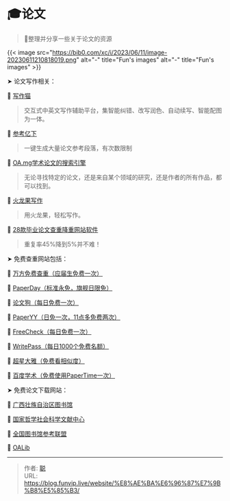 # 🎓论文


> 🤖整理并分享一些关于论文的资源
>

<!--more-->

{{< image src="https://bib0.com/xc/i/2023/06/11/image-20230611210818019.png" alt="-"  title="Fun's images" alt="-"  title="Fun's images" >}}    

➤ 论文写作相关：

🔘 [写作猫](https://xiezuocat.com/)

> 交互式中英文写作辅助平台，集智能纠错、改写润色、自动续写、智能配图为一体。

🔘 [参考亿下](https://ref.article.cool/)

> 一键生成大量论文参考段落，有次数限制

🔘 [OA.mg学术论文的搜索引擎](https://oa.mg/)

> 无论寻找特定的论文，还是来自某个领域的研究，还是作者的所有作品，都可以找到。

🔘 [火龙果写作](https://www.mypitaya.com/)

> 用火龙果，轻松写作。

🔘 [28款毕业论文查重降重网站软件](https://docs.qq.com/doc/DRktGbG9LWGRUS2lv)

> 重复率45%降到5%并不难！

➤ 免费查重网站包括：

🔘 [万方免费查重（应届生免费一次）](https://chsi.wanfangtech.net/)

🔘 [PaperDay（标准永免，旗舰日限免）](https://www.paperday.cn/)

🔘 [论文狗（每日免费一次）](https://www.lunwengo.net/)

🔘 [PaperYY（日免一次，11点多免费两次） ](https://www.paperyy.com/)

🔘 [FreeCheck（每日免费一次） ](https://www.freecheck.cn/)

🔘 [WritePass（每日1000个免费名额） ](https://www.writepass.cn/)

🔘 [超星大雅（免费看相似度） ](https://dsa.dayainfo.com/)

🔘 [百度学术（免费使用PaperTime一次） ](https://xueshu.baidu.com/usercenter/papercheck)

➤ 免费论文下载网站：

🔘 [广西壮族自治区图书馆](https://www.gxlib.org.cn/)

🔘 [国家哲学社会科学文献中心](https://www.ncpssd.org/)

🔘 [全国图书馆参考联盟](https://www.ucdrs.superlib.net/)

🔘 [OALib](https://www.oalib.com/)


---

> 作者: [聪](/about)  
> URL: https://blog.funvip.live/website/%E8%AE%BA%E6%96%87%E7%9B%B8%E5%85%B3/  

